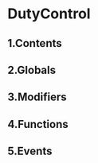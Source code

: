 # DutyControl





## 1.Contents
<!-- START doctoc -->
<!-- END doctoc -->

## 2.Globals

## 3.Modifiers

## 4.Functions

## 5.Events
